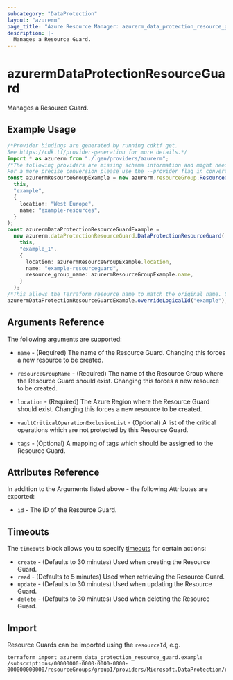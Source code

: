 ```yaml
---
subcategory: "DataProtection"
layout: "azurerm"
page_title: "Azure Resource Manager: azurerm_data_protection_resource_guard"
description: |-
  Manages a Resource Guard.
---
```


# azurermDataProtectionResourceGuard

Manages a Resource Guard.

## Example Usage

```typescript
/*Provider bindings are generated by running cdktf get.
See https://cdk.tf/provider-generation for more details.*/
import * as azurerm from "./.gen/providers/azurerm";
/*The following providers are missing schema information and might need manual adjustments to synthesize correctly: azurerm.
For a more precise conversion please use the --provider flag in convert.*/
const azurermResourceGroupExample = new azurerm.resourceGroup.ResourceGroup(
  this,
  "example",
  {
    location: "West Europe",
    name: "example-resources",
  }
);
const azurermDataProtectionResourceGuardExample =
  new azurerm.dataProtectionResourceGuard.DataProtectionResourceGuard(
    this,
    "example_1",
    {
      location: azurermResourceGroupExample.location,
      name: "example-resourceguard",
      resource_group_name: azurermResourceGroupExample.name,
    }
  );
/*This allows the Terraform resource name to match the original name. You can remove the call if you don't need them to match.*/
azurermDataProtectionResourceGuardExample.overrideLogicalId("example");

```

## Arguments Reference

The following arguments are supported:

*   `name` - (Required) The name of the Resource Guard. Changing this forces a new resource to be created.

*   `resourceGroupName` - (Required) The name of the Resource Group where the Resource Guard should exist. Changing this forces a new resource to be created.

*   `location` - (Required) The Azure Region where the Resource Guard should exist. Changing this forces a new resource to be created.

*   `vaultCriticalOperationExclusionList` - (Optional) A list of the critical operations which are not protected by this Resource Guard.

*   `tags` - (Optional) A mapping of tags which should be assigned to the Resource Guard.

## Attributes Reference

In addition to the Arguments listed above - the following Attributes are exported:

* `id` - The ID of the Resource Guard.

## Timeouts

The `timeouts` block allows you to specify [timeouts](https://www.terraform.io/language/resources/syntax#operation-timeouts) for certain actions:

* `create` - (Defaults to 30 minutes) Used when creating the Resource Guard.
* `read` - (Defaults to 5 minutes) Used when retrieving the Resource Guard.
* `update` - (Defaults to 30 minutes) Used when updating the Resource Guard.
* `delete` - (Defaults to 30 minutes) Used when deleting the Resource Guard.

## Import

Resource Guards can be imported using the `resourceId`, e.g.

```console
terraform import azurerm_data_protection_resource_guard.example /subscriptions/00000000-0000-0000-0000-000000000000/resourceGroups/group1/providers/Microsoft.DataProtection/resourceGuards/resourceGuard1
```
